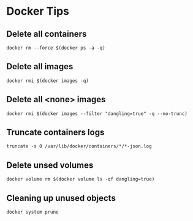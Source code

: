 # Docker Tips

## Delete all containers

    docker rm --force $(docker ps -a -q)

## Delete all images

    docker rmi $(docker images -q)

## Delete all &lt;none&gt; images

    docker rmi $(docker images --filter "dangling=true" -q --no-trunc)

## Truncate containers logs

    truncate -s 0 /var/lib/docker/containers/*/*-json.log

## Delete unsed volumes

    docker volume rm $(docker volume ls -qf dangling=true)

## Cleaning up unused objects

    docker system prune